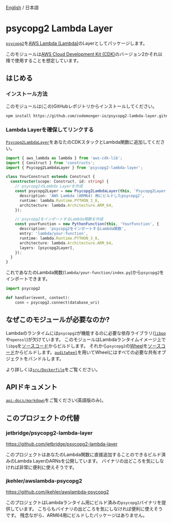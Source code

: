 [English](./README.md) / 日本語

# psycopg2 Lambda Layer

[`psycopg2`](https://github.com/psycopg/psycopg2)を[AWS Lambda (Lambda)](https://docs.aws.amazon.com/lambda/latest/dg/welcome.html)のLayerとしてパッケージします。

このモジュールは[AWS Cloud Development Kit (CDK)](https://docs.aws.amazon.com/cdk/v2/guide/home.html)のバージョン2かそれ以降で使用することを想定しています。

## はじめる

### インストール方法

このモジュールは(この)GitHubレポジトリからインストールしてください。

```sh
npm install https://github.com/codemonger-io/psycopg2-lambda-layer.git#v0.1.0
```

### Lambda Layerを確保してリンクする

[`Psycopg2LambdaLayer`](./api-docs/markdown/psycopg2-lambda-layer.psycopg2lambdalayer.md)をあなたのCDKスタックとLambda関数に追加してください。
```ts
import { aws_lambda as lambda } from 'aws-cdk-lib';
import { Construct } from 'constructs';
import { Psycopg2LambdaLayer } from 'psycopg2-lambda-layer';

class YourConstruct extends Construct {
  constructor(scope: Construct, id: string) {
    // psycopg2のLambda Layerを作成
    const psycopg2Layer = new Psycopg2LambdaLayer(this, 'Psycopg2Layer', {
      description: 'AWS Lambda (ARM64) 用にビルドしたpsycopg2',
      runtime: lambda.Runtime.PYTHON_3_8,
      architecture: lambda.Architecture.ARM_64,
    });

    // psycopg2をインポートするLambda関数を作成
    const yourFunction = new PythonFunction(this, 'YourFunction', {
      description: 'psycopg2をインポートするLambda関数',
      entry: 'lambda/your-function',
      runtime: lambda.Runtime.PYTHON_3_8,
      architecture: lambda.Architecture.ARM_64,
      layers: [psycopg2Layer],
    });
  }
}
```

これであなたのLambda関数(`lambda/your-function/index.py`)から`psycopg2`をインポートできます。
```python
import psycopg2

def handler(event, context):
    conn = psycopg2.connect(database_uri)
```

## なぜこのモジュールが必要なのか?

Lambdaのランタイムには`psycopg2`が機能するのに必要な依存ライブラリ([`libpq`](https://www.postgresql.org/docs/15/libpq.html)や`openssl`)が欠けています。
このモジュールはLambdaランタイムイメージ上で`libpq`を[ソースコード](https://github.com/postgres/postgres)からビルドします。
それから`psycopg2`の[Wheel](https://pip.pypa.io/en/stable/cli/pip_wheel/)を[ソースコード](https://github.com/psycopg/psycopg2)からビルドします。[`auditwheel`](https://github.com/pypa/auditwheel)を用いてWheelにはすべての必要な共有オブジェクトをバンドルします。

より詳しくは[`src/Dockerfile`](./src/Dockerfile)をご覧ください。

## APIドキュメント

[`api-docs/markdown`](./api-docs/markdown/index.md)をご覧ください(英語版のみ)。

## このプロジェクトの代替

### jetbridge/psycopg2-lambda-layer

https://github.com/jetbridge/psycopg2-lambda-layer

このプロジェクトはあなたのLambda関数に直接追加することのできるビルド済みのLambda LayerのARNsを公開しています。
バイナリの出どころを気にしなければ非常に便利に使えそうです。

### jkehler/awslambda-psycopg2

https://github.com/jkehler/awslambda-psycopg2

このプロジェクトはLambdaランタイム用にビルド済みの`psycopg2`バイナリを提供しています。
こちらもバイナリの出どころを気にしなければ便利に使えそうです。
残念ながら、ARM64用にビルドしたパッケージはありません。